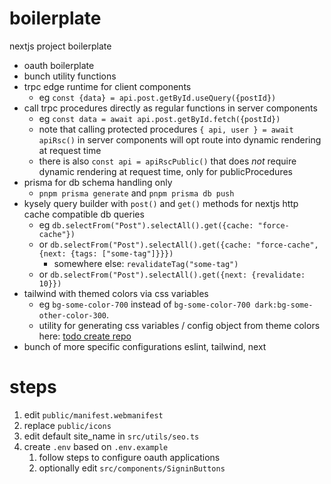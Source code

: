 # boilerplate

nextjs project boilerplate

- oauth boilerplate
- bunch utility functions
- trpc edge runtime for client components
  - eg `const {data} = api.post.getById.useQuery({postId})`
- call trpc procedures directly as regular functions in server components
  - eg `const data = await api.post.getById.fetch({postId})`
  - note that calling protected procedures `{ api, user } = await apiRsc()` in server components will opt route into dynamic rendering at request time
  - there is also `const api = apiRscPublic()` that does _not_ require dynamic rendering at request time, only for publicProcedures
- prisma for db schema handling only
  - `pnpm prisma generate` and `pnpm prisma db push`
- kysely query builder with `post()` and `get()` methods for nextjs http cache compatible db queries
  - eg `db.selectFrom("Post").selectAll().get({cache: "force-cache"})`
  - or `db.selectFrom("Post").selectAll().get({cache: "force-cache", {next: {tags: ["some-tag"]}}})`
    - somewhere else: `revalidateTag("some-tag")`
  - or `db.selectFrom("Post").selectAll().get({next: {revalidate: 10}})`
- tailwind with themed colors via css variables
  - eg `bg-some-color-700` instead of `bg-some-color-700 dark:bg-some-other-color-300`.
  - utility for generating css variables / config object from theme colors here: [todo create repo]()
- bunch of more specific configurations eslint, tailwind, next

# steps

1. edit `public/manifest.webmanifest`
2. replace `public/icons`
3. edit default site_name in `src/utils/seo.ts`
4. create `.env` based on `.env.example`
   1. follow steps to configure oauth applications
   2. optionally edit `src/components/SigninButtons`
